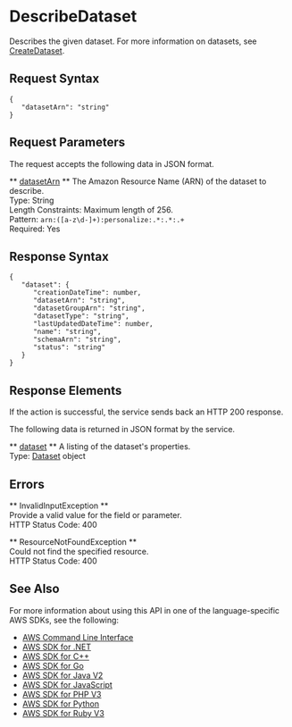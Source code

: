 # DescribeDataset<a name="API_DescribeDataset"></a>

Describes the given dataset\. For more information on datasets, see [CreateDataset](https://docs.aws.amazon.com/personalize/latest/dg/API_CreateDataset.html)\.

## Request Syntax<a name="API_DescribeDataset_RequestSyntax"></a>

```
{
   "datasetArn": "string"
}
```

## Request Parameters<a name="API_DescribeDataset_RequestParameters"></a>

The request accepts the following data in JSON format\.

 ** [datasetArn](#API_DescribeDataset_RequestSyntax) **   <a name="personalize-DescribeDataset-request-datasetArn"></a>
The Amazon Resource Name \(ARN\) of the dataset to describe\.  
Type: String  
Length Constraints: Maximum length of 256\.  
Pattern: `arn:([a-z\d-]+):personalize:.*:.*:.+`   
Required: Yes

## Response Syntax<a name="API_DescribeDataset_ResponseSyntax"></a>

```
{
   "dataset": { 
      "creationDateTime": number,
      "datasetArn": "string",
      "datasetGroupArn": "string",
      "datasetType": "string",
      "lastUpdatedDateTime": number,
      "name": "string",
      "schemaArn": "string",
      "status": "string"
   }
}
```

## Response Elements<a name="API_DescribeDataset_ResponseElements"></a>

If the action is successful, the service sends back an HTTP 200 response\.

The following data is returned in JSON format by the service\.

 ** [dataset](#API_DescribeDataset_ResponseSyntax) **   <a name="personalize-DescribeDataset-response-dataset"></a>
A listing of the dataset's properties\.  
Type: [Dataset](API_Dataset.md) object

## Errors<a name="API_DescribeDataset_Errors"></a>

 ** InvalidInputException **   
Provide a valid value for the field or parameter\.  
HTTP Status Code: 400

 ** ResourceNotFoundException **   
Could not find the specified resource\.  
HTTP Status Code: 400

## See Also<a name="API_DescribeDataset_SeeAlso"></a>

For more information about using this API in one of the language\-specific AWS SDKs, see the following:
+  [AWS Command Line Interface](https://docs.aws.amazon.com/goto/aws-cli/personalize-2018-05-22/DescribeDataset) 
+  [AWS SDK for \.NET](https://docs.aws.amazon.com/goto/DotNetSDKV3/personalize-2018-05-22/DescribeDataset) 
+  [AWS SDK for C\+\+](https://docs.aws.amazon.com/goto/SdkForCpp/personalize-2018-05-22/DescribeDataset) 
+  [AWS SDK for Go](https://docs.aws.amazon.com/goto/SdkForGoV1/personalize-2018-05-22/DescribeDataset) 
+  [AWS SDK for Java V2](https://docs.aws.amazon.com/goto/SdkForJavaV2/personalize-2018-05-22/DescribeDataset) 
+  [AWS SDK for JavaScript](https://docs.aws.amazon.com/goto/AWSJavaScriptSDK/personalize-2018-05-22/DescribeDataset) 
+  [AWS SDK for PHP V3](https://docs.aws.amazon.com/goto/SdkForPHPV3/personalize-2018-05-22/DescribeDataset) 
+  [AWS SDK for Python](https://docs.aws.amazon.com/goto/boto3/personalize-2018-05-22/DescribeDataset) 
+  [AWS SDK for Ruby V3](https://docs.aws.amazon.com/goto/SdkForRubyV3/personalize-2018-05-22/DescribeDataset) 
